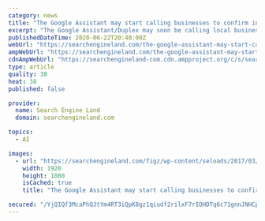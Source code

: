 ```yaml
---
category: news
title: "The Google Assistant may start calling businesses to confirm in-stock inventory"
excerpt: "The Google Assistant/Duplex may soon be calling local businesses to check for inventory availability. This notification appears on a support page mostly about appointment booking through Duplex: “Google Assistant will only call you when a customer wants to book an appointment or when it needs to check your business hours or the status of in-demand inventory."
publishedDateTime: 2020-06-22T20:40:00Z
webUrl: "https://searchengineland.com/the-google-assistant-may-start-calling-businesses-to-confirm-in-stock-inventory-336344"
ampWebUrl: "https://searchengineland.com/the-google-assistant-may-start-calling-businesses-to-confirm-in-stock-inventory-336344/amp"
cdnAmpWebUrl: "https://searchengineland-com.cdn.ampproject.org/c/s/searchengineland.com/the-google-assistant-may-start-calling-businesses-to-confirm-in-stock-inventory-336344/amp"
type: article
quality: 38
heat: 38
published: false

provider:
  name: Search Engine Land
  domain: searchengineland.com

topics:
  - AI

images:
  - url: "https://searchengineland.com/figz/wp-content/seloads/2017/03/google-assistant1-1920.png"
    width: 1920
    height: 1080
    isCached: true
    title: "The Google Assistant may start calling businesses to confirm in-stock inventory"

secured: "/YjQIQf3McaPhQJtYm4RT3iQpK8gz1qiudf2rilxF7rIOHDTq6c71gnnJNHCpAvqdhNcEyh1BjYlFXLtx3S+du+LrarYan1zvyNztbidSGBpS29OWjYMYg4wUnxcNoytql/RRw0ErZnqsl84S7+RKN6HgAC6vpRTML7WWSycpVKaXe/Ro6MqHE5zvUZ6/sCqT9hiIzyP7evxCOi/9OTOh7uMzHfqwApm0IrdIHPAuNtAhI5ULlegJdfIS4ADNYw5iA76gpcFZLrrGvWVTQpyp5qIOioW85A0tUFhfi5QaEoZ/Z6TkjRqxOmC7CESO119a3SclfGd2LVkz54SEDs00Q==;V45fvkf/A8i/lAsKMfpOvw=="
---
```


